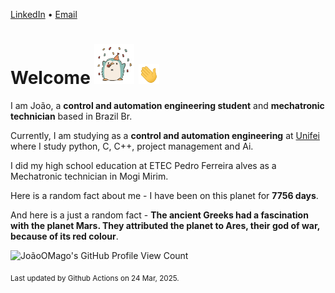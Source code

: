 [LinkedIn](https://www.linkedin.com/in/joão-pedro-gozzoli-b95641301/) &bull;
[Email](joaopedrogozzoli@gmail.com)

# Welcome <img src="happy.gif" height="64px" /> <img src="wave.gif" height="32px" />

I am João, a  **control and automation engineering student** and **mechatronic technician** based in Brazil Br.

Currently, I am studying as a **control and automation engineering** at [Unifei](https://unifei.edu.br) where I study python, C, C++, project management and Ai.

I did my high school education at ETEC Pedro Ferreira alves as a Mechatronic technician in Mogi Mirim.

Here is a random fact about me - I have been on this planet for **7756 days**.

And here is a just a random fact -  **The ancient Greeks had a fascination with the planet Mars. They attributed the planet to Ares, their god of war, because of its red colour**.

![JoãoOMago's GitHub Profile View Count](https://komarev.com/ghpvc/?username=JoaoOMago)

<sub>Last updated by Github Actions on 24 Mar, 2025.</sub>
